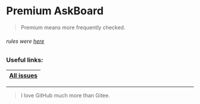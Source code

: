 # Premium AskBoard
> Premium means more frequently checked.

###### rules were [*here*](https://gitee.com/mark4test/special-block-to-ask/wikis/How%20To%20Ask%20Questions%20Here)
### Useful links:
|[All issues](https://github.com/Mark4Test/AskBoard-Premium/issues?q=)|
|-|

---
> I love GitHub much more than Gitee.
